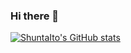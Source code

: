 ### Hi there 👋

<!--
**ShuntaIto/ShuntaIto** is a ✨ _special_ ✨ repository because its `README.md` (this file) appears on your GitHub profile.

Here are some ideas to get you started:

- 🔭 I’m currently working on ...
- 🌱 I’m currently learning ...
- 👯 I’m looking to collaborate on ...
- 🤔 I’m looking for help with ...
- 💬 Ask me about ...
- 📫 How to reach me: ...
- 😄 Pronouns: ...
- ⚡ Fun fact: ...
-->

[![ShuntaIto's GitHub stats](https://github-readme-stats.vercel.app/api?username=ShuntaIto)](https://github.com/anuraghazra/github-readme-stats)
